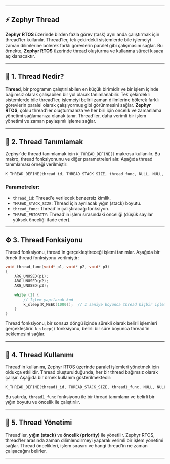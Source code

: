 
---

## ⚡ Zephyr Thread 

**Zephyr RTOS** üzerinde birden fazla görev (task) aynı anda çalıştırmak için thread'ler kullanılır. Thread'ler, tek çekirdekli sistemlerde bile işlemciyi zaman dilimlerine bölerek farklı görevlerin paralel gibi çalışmasını sağlar. Bu örnekte, **Zephyr RTOS** üzerinde thread oluşturma ve kullanma süreci kısaca açıklanacaktır.

---

## 🧾 1. Thread Nedir?

**Thread**, bir programın çalıştırılabilen en küçük birimidir ve bir işlem içinde bağımsız olarak çalışabilen bir yol olarak tanımlanabilir. Tek çekirdekli sistemlerde bile thread'ler, işlemciyi belirli zaman dilimlerine bölerek farklı görevlerin paralel olarak çalışıyormuş gibi görünmesini sağlar. **Zephyr RTOS**, çoklu thread'ler oluşturmanıza ve her biri için öncelik ve zamanlama yönetimi sağlamanıza olanak tanır. Thread'ler, daha verimli bir işlem yönetimi ve zaman paylaşımlı işleme sağlar.

---

## 🔧 2. Thread Tanımlamak

Zephyr'de thread tanımlamak için `K_THREAD_DEFINE()` makrosu kullanılır. Bu makro, thread fonksiyonunu ve diğer parametreleri alır. Aşağıda thread tanımlaması örneği verilmiştir:

```c
K_THREAD_DEFINE(thread_id, THREAD_STACK_SIZE, thread_func, NULL, NULL, NULL, THREAD_PRIORITY, 0, 0);
```

### Parametreler:
- `thread_id`: Thread'e verilecek benzersiz kimlik.
- `THREAD_STACK_SIZE`: Thread için ayrılacak yığın (stack) boyutu.
- `thread_func`: Thread'in çalıştıracağı fonksiyon.
- `THREAD_PRIORITY`: Thread'in işlem sırasındaki önceliği (düşük sayılar yüksek önceliği ifade eder).

---

## ⚙️ 3. Thread Fonksiyonu

Thread fonksiyonu, thread'in gerçekleştireceği işlemi tanımlar. Aşağıda bir örnek thread fonksiyonu verilmiştir:

```c
void thread_func(void* p1, void* p2, void* p3)
{
    ARG_UNUSED(p1);
    ARG_UNUSED(p2);
    ARG_UNUSED(p3);

    while (1) {
        // İşlem yapılacak kod
        k_sleep(K_MSEC(1000));  // 1 saniye boyunca thread hiçbir işlem yapmaz
    }
}
```

Thread fonksiyonu, bir sonsuz döngü içinde sürekli olarak belirli işlemleri gerçekleştirir. `k_sleep()` fonksiyonu, belirli bir süre boyunca thread'in beklemesini sağlar.

---

## 🔁 4. Thread Kullanımı

Thread'in kullanımı, Zephyr RTOS üzerinde paralel işlemleri yönetmek için oldukça etkilidir. Thread oluşturulduğunda, her bir thread bağımsız olarak çalışır. Aşağıda bir örnek kullanım gösterilmektedir:

```c
K_THREAD_DEFINE(thread1_id, THREAD_STACK_SIZE, thread1_func, NULL, NULL, NULL, THREAD1_PRIORITY, 0, 0);
```

Bu satırda, `thread1_func` fonksiyonu ile bir thread tanımlanır ve belirli bir yığın boyutu ve öncelik ile çalıştırılır.

---

## 🧠 5. Thread Yönetimi

Thread'ler, **yığın (stack)** ve **öncelik (priority)** ile yönetilir. Zephyr RTOS, thread'ler arasında zaman dilimlendirmeyi yaparak verimli bir işlem yönetimi sağlar. Thread öncelikleri, işlem sırasını ve hangi thread'in ne zaman çalışacağını belirler.

---


